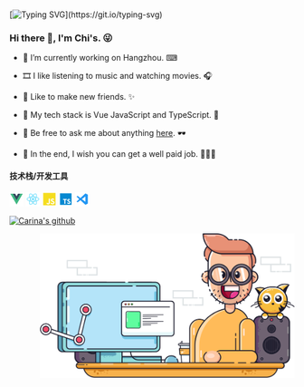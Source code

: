<br>

<!-- Hasklug+Nerd+Font+Mono -->

[![Typing SVG](https://readme-typing-svg.demolab.com?font=Fira+Code&size=40&pause=1000&color=80A6F7&center=true&width=1250&height=100&lines=Chi's+Github;Hope+you+are+happy!)](https://git.io/typing-svg)

### Hi there 👋, I'm Chi's. 😜

- 🔭 I’m currently working on Hangzhou. ⌨

- 🎞 I like listening to music and watching movies. 🎧

- 🎇 Like to make new friends. ✨

- 🎠 My tech stack is Vue JavaScript and TypeScript. 🎡

- 💬 Be free to ask me about anything [here](https://www.google.com). 🕶

- 🎉 In the end, I wish you can get a well paid job. 🎉🎉🎉

#### 技术栈/开发工具

<code><img src="./assets/svgs/vue.svg" height="25"></code>
<code><img src="./assets/svgs/react.svg" height="25"></code>
<code><img src="./assets/svgs/javascript.svg" height="25"></code>
<code><img src="./assets/svgs/typescript.svg" height="25"></code>
<code><img src="./assets/svgs/vscode.svg" height="25"></code>

[![Carina's github](https://github-readme-stats.vercel.app/api?username=Carina957&show_icons=true&theme=vue)](https://github.com/Carina957)

<img src="./assets/svgs/illustration.svg" alt="Logo" width="450" align="right">
